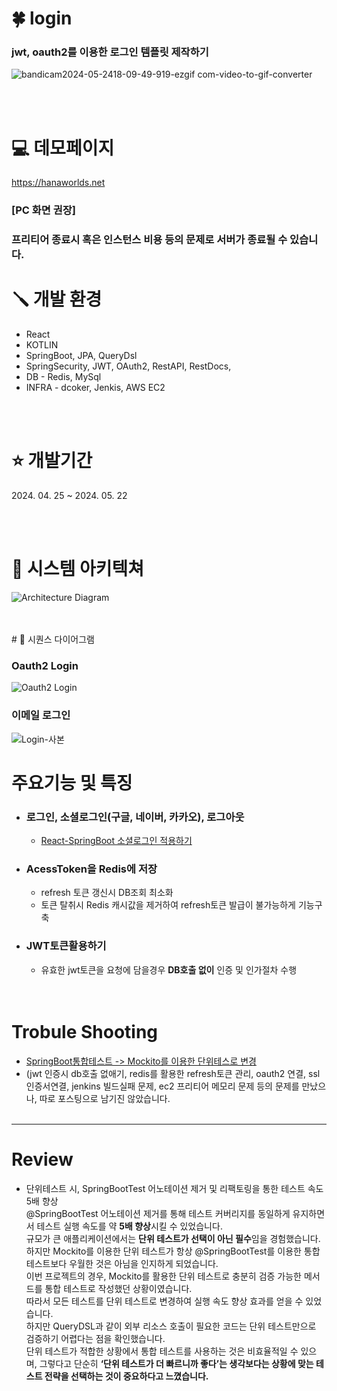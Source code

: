 # 🍀 login
### jwt, oauth2를 이용한 로그인 템플릿 제작하기
![bandicam2024-05-2418-09-49-919-ezgif com-video-to-gif-converter](https://github.com/hana0627/login/assets/108846134/ded925bf-4d0e-4306-ac40-f952ab836217)

<br/>
<br/>

#  💻  데모페이지
https://hanaworlds.net
### [PC 화면 권장]
### 프리티어 종료시 혹은 인스턴스 비용 등의 문제로 서버가 종료될 수 있습니다.

# 🪛 개발 환경
* React
* KOTLIN 
* SpringBoot, JPA, QueryDsl
* SpringSecurity, JWT, OAuth2, RestAPI, RestDocs,
* DB - Redis, MySql
* INFRA - dcoker, Jenkis, AWS EC2
<br/>
<br/>


# ⭐ 개발기간
2024.&nbsp;04.&nbsp;25 ~ 2024.&nbsp;05.&nbsp;22

<br/>
<br/>

# 📖 시스템 아키텍쳐
![Architecture Diagram](https://github.com/hana0627/login/assets/108846134/ae3d8e02-b85c-469c-a3c3-1e8a31303764)

<br/>
<br/>
# 📖 시퀀스 다이어그램 

### Oauth2 Login
![Oauth2 Login](https://github.com/hana0627/login/assets/108846134/3a8ef967-6256-484f-b53c-a74187237b99)

### 이메일 로그인
![Login-사본](https://github.com/hana0627/login/assets/108846134/0df3380a-3fc0-46bb-86f5-ed61c096c835)



# 주요기능 및 특징
*  ### 로그인, 소셜로그인(구글, 네이버, 카카오), 로그아웃
    * [React-SpringBoot 소셜로그인 적용하기](https://velog.io/@hana0627/Kotlin-JWT-%ED%86%A0%ED%81%B0-%EA%B5%AC%ED%98%84%ED%95%98%EA%B8%B0-4)
* ### AcessToken을 Redis에 저장
  * refresh 토큰 갱신시 DB조회 최소화
  * 토큰 탈취시 Redis 캐시값을 제거하여 refresh토큰 발급이 불가능하게 기능구축
* ### JWT토큰활용하기
  * 유효한 jwt토큰을 요청에 담을경우 **DB호출 없이** 인증 및 인가절차 수행
    
  <br/>
  <br/>
  
# Trobule Shooting
* [SpringBoot통합테스트 -> Mockito를 이용한 단위테스로 변경](https://velog.io/@hana0627/SpringBootTest-%ED%86%B5%ED%95%A9%ED%85%8C%EC%8A%A4%ED%8A%B8-Mockito%EB%A5%BC-%EC%9D%B4%EC%9A%A9%ED%95%9C-%EB%8B%A8%EC%9C%84%ED%85%8C%EC%8A%A4%ED%8A%B8%EB%A1%9C-%EB%B3%80%EA%B2%BD%ED%95%98%EA%B8%B0)
* (jwt 인증시 db호출 없애기, redis를 활용한 refresh토큰 관리, oauth2 연결, ssl 인증서연결, jenkins 빌드실패 문제, ec2 프리티어 메모리 문제
  등의 문제를 만났으나, 따로 포스팅으로 남기진 않았습니다.
  <br/>
  <br/>


---

# Review

* 단위테스트 시, SpringBootTest 어노테이션 제거 및 리팩토링을 통한 테스트 속도 5배 향상
  <br/>
@SpringBootTest 어노테이션 제거를 통해 테스트 커버리지를 동일하게 유지하면서 테스트 실행 속도를 약 **5배 향상**시킬 수 있었습니다.<br/>
규모가 큰 애플리케이션에서는 **단위 테스트가 선택이 아닌 필수**임을 경험했습니다.<br/>
하지만 Mockito를 이용한 단위 테스트가 항상 @SpringBootTest를 이용한 통합 테스트보다 우월한 것은 아님을 인지하게 되었습니다.<br/>
이번 프로젝트의 경우, Mockito를 활용한 단위 테스트로 충분히 검증 가능한 메서드를 통합 테스트로 작성했던 상황이였습니다.<br/>
따라서 모든 테스트를 단위 테스트로 변경하여 실행 속도 향상 효과를 얻을 수 있었습니다.<br/>
하지만 QueryDSL과 같이 외부 리소스 호출이 필요한 코드는 단위 테스트만으로 검증하기 어렵다는 점을 확인했습니다.<br/>
단위 테스트가 적합한 상황에서 통합 테스트를 사용하는 것은 비효율적일 수 있으며, 그렇다고 단순히 **‘단위 테스트가 더 빠르니까 좋다’는 생각보다는 상황에 맞는 테스트 전략을 선택하는 것이 중요하다고 느꼈습니다.**<br/>

